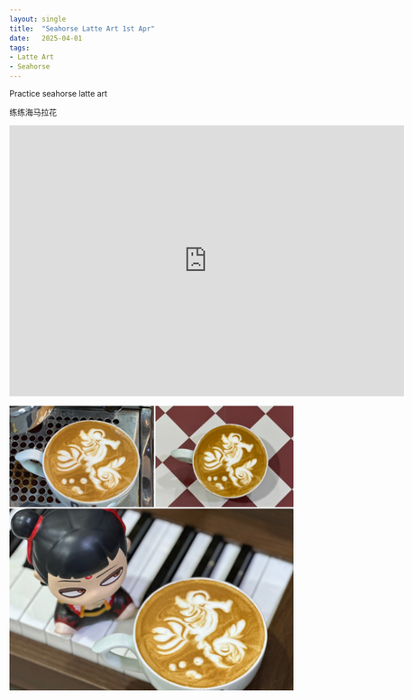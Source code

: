 ```yaml
---
layout: single
title:  "Seahorse Latte Art 1st Apr"
date:   2025-04-01
tags:
- Latte Art
- Seahorse
---
```



Practice seahorse latte art

练练海马拉花


<div class="embed-container">
  <iframe
      src="https://www.youtube.com/embed/N3bfSnHjzFM"
      width="700"
      height="480"
      frameborder="0"
      allowfullscreen="true">
  </iframe>
</div>


![](/assets/img/2025/04/01/F25537A9-4785-44D3-9E3B-A77B6B80CE06.JPG)

